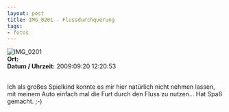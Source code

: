 ```yaml
--- 
layout: post
title: IMG_0201 - Flussdurchquerung
tags: 
- fotos
---
```

<img src="http://blog.fabianonline.de/wp-content/main/2010_05/IMG_0201.jpg" alt="IMG_0201" class="aligncenter" /><br />
<strong>Ort:</strong> <br />
<strong>Datum / Uhrzeit:</strong> 2009:09:20 12:20:53<br />
<br />
<p>Ich als großes Spielkind konnte es mir hier natürlich nicht nehmen lassen, mit meinem Auto einfach mal die Furt durch den Fluss zu nutzen&#8230; Hat Spaß gemacht. ;-)</p>

